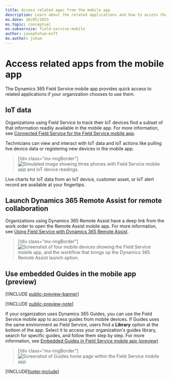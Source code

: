 ```yaml
---
title: Access related apps from the mobile app
description: Learn about the related applications and how to access them from the mobile app.
ms.date: 10/05/2023
ms.topic: conceptual
ms.subservice: field-service-mobile
author: josephshum-msft
ms.author: jshum
---
```


# Access related apps from the mobile app

The Dynamics 365 Field Service mobile app provides quick access to related applications if your organization chooses to use them.

## IoT data

Organizations using Field Service to track their IoT devices find a subset of that information readily available in the mobile app. For more information, see [Connected Field Service for the Field Service mobile app](cfs-mobile-powerapp.md).

Technicians can view and interact with IoT data and IoT actions like pulling live device data or registering new devices in the mobile app.

> [!div class="mx-imgBorder"]
> ![Simulated image showing three phones with Field Service mobile app and IoT device readings.](./media/mobile-2020-cfs.png)

Live charts for IoT data from an IoT device, customer asset, or IoT alert record are available at your fingertips.

## Launch Dynamics 365 Remote Assist for remote collaboration

Organizations using Dynamics 365 Remote Assist have a deep link from the work order to open the Remote Assist mobile app. For more information, see [Using Field Service with Dynamics 365 Remote Assist](remote-assist-hololens.md).

> [!div class="mx-imgBorder"]
> ![Screenshot of four mobile devices showing the Field Service mobile app, and the workflow that brings up the Dynamics 365 Remote Assist launch option.](./media/remote-assist-booking-deeplink.png)

## Use embedded Guides in the mobile app (preview)

[!INCLUDE [public-preview-banner](../../includes/public-preview-banner.md)]

[!INCLUDE [public-preview-note](../../includes/public-preview-note.md)]

If your organization uses Dynamics 365 Guides, you can use the Field Service mobile app to access guides from mobile devices. If Guides uses the same environment as Field Service, users find a **Library** option at the bottom of the app. Select it to access your organization's guides library, search for specific guides, and follow them step by step. For more information, see [Embedded Guides in Field Service mobile app (preview)](/dynamics365/mixed-reality/guides/admin-connect-field-service-mobile)

> [!div class="mx-imgBorder"]
> ![Screenshot of Guides home page within the Field Service mobile app](./media/mobile-newux-related-guides-home.png)

[!INCLUDE[footer-include](../../includes/footer-banner.md)]

